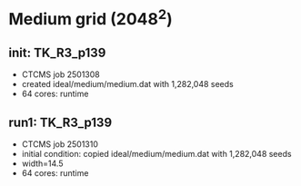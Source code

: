 # Medium grid (2048<sup>2</sup>)

## init: TK_R3_p139
* CTCMS job 2501308
* created ideal/medium/medium.dat with 1,282,048 seeds
* 64 cores: runtime 

## run1: TK_R3_p139
* CTCMS job 2501310
* initial condition: copied ideal/medium/medium.dat with 1,282,048 seeds
* width=14.5
* 64 cores: runtime


